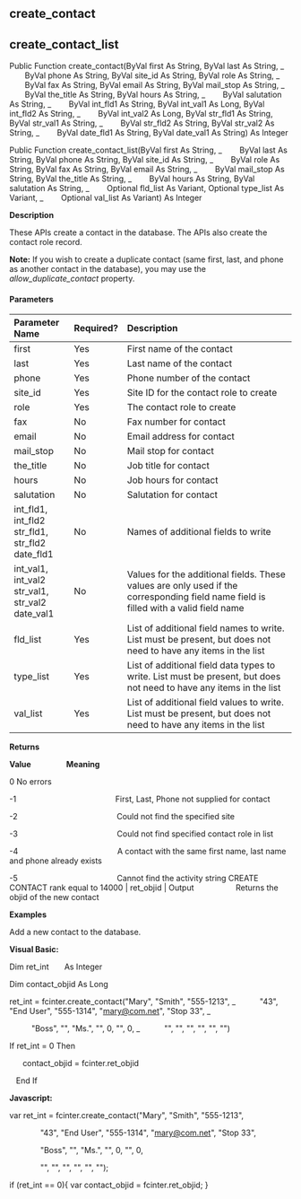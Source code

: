 create_contact
--------------

create_contact_list
---------------------

Public Function create_contact(ByVal first As String, ByVal last As String, _
       ByVal phone As String, ByVal site_id As String, ByVal role As String, _
       ByVal fax As String, ByVal email As String, ByVal mail_stop As String, _
       ByVal the_title As String, ByVal hours As String, _
       ByVal salutation As String, _
       ByVal int_fld1 As String, ByVal int_val1 As Long, ByVal int_fld2 As String, _
       ByVal int_val2 As Long, ByVal str_fld1 As String, ByVal str_val1 As String, _
       ByVal str_fld2 As String, ByVal str_val2 As String, _
       ByVal date_fld1 As String, ByVal date_val1 As String) As Integer

Public Function create_contact_list(ByVal first As String, _
       ByVal last As String, ByVal phone As String, ByVal site_id As String, _
       ByVal role As String, ByVal fax As String, ByVal email As String, _
       ByVal mail_stop As String, ByVal the_title As String, _
       ByVal hours As String, ByVal salutation As String, _
       Optional fld_list As Variant, Optional type_list As Variant, _
       Optional val_list As Variant) As Integer

**Description**

These APIs create a contact in the database. The APIs also create the contact role record.

**Note:** If you wish to create a duplicate contact (same first, last, and phone as another contact in the database), you may use the _allow_duplicate_contact_ property.

#### Parameters

| Parameter Name | Required? | Description |
|:--- |:--- |:--- |
| first | Yes | First name of the contact |
| last | Yes | Last name of the contact |
| phone | Yes | Phone number of the contact |
| site_id | Yes | Site ID for the contact role to create |
| role | Yes | The contact role to create |
| fax | No | Fax number for contact |
| email | No | Email address for contact |
| mail_stop | No | Mail stop for contact |
| the_title | No | Job title for contact |
| hours | No | Job hours for contact |
| salutation | No | Salutation for contact |
| int_fld1, int_fld2<br>str_fld1, str_fld2<br>date_fld1 | No | Names of additional fields to write |
| int_val1, int_val2<br>str_val1, str_val2<br>date_val1 | No | Values for the additional fields. These values are only used if the corresponding field name field is filled with a valid field name |
| fld_list | Yes | List of additional field names to write. List must be present, but does not need to have any items in the list |
| type_list | Yes | List of additional field data types to write. List must be present, but does not need to have any items in the list |
| val_list | Yes | List of additional field values to write. List must be present, but does not need to have any items in the list |

**Returns**

**Value**                **Meaning**

0 No errors

-1                                             First, Last, Phone not supplied for contact

-2                                             Could not find the specified site

-3                                             Could not find specified contact role in list

-4                                             A contact with the same first name, last name and phone already exists

-5                                             Cannot find the activity string CREATE CONTACT rank equal to 14000 | ret_objid | Output                   Returns the objid of the new contact

**Examples**

 Add a new contact to the database.

**Visual Basic:**

Dim ret_int       As Integer

Dim contact_objid As Long

ret_int = fcinter.create_contact("Mary", "Smith", "555-1213", _
          "43", "End User", "555-1314", "mary@com.net", "Stop 33", _    

          "Boss", "", "Ms.", "", 0, "", 0, _
          "", "", "", "", "", "")

 If ret_int = 0 Then

      contact_objid = fcinter.ret_objid

   End If

**Javascript:**

var ret_int = fcinter.create_contact("Mary", "Smith", "555-1213",

              "43", "End User", "555-1314", "mary@com.net", "Stop 33",

              "Boss", "", "Ms.", "", 0, "", 0,

              "", "", "", "", "", "");

 if (ret_int == 0){ var contact_objid = fcinter.ret_objid; }